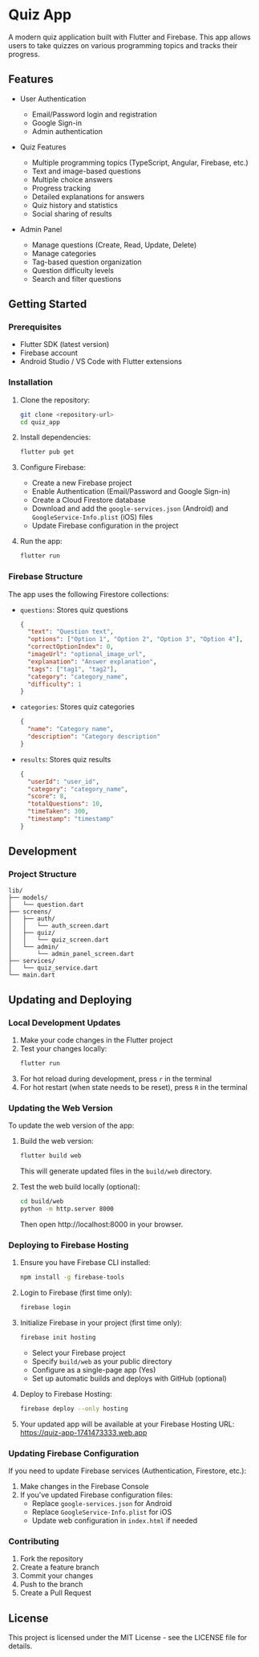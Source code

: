 # Quiz App

A modern quiz application built with Flutter and Firebase. This app allows users to take quizzes on various programming topics and tracks their progress.

## Features

- User Authentication
  - Email/Password login and registration
  - Google Sign-in
  - Admin authentication

- Quiz Features
  - Multiple programming topics (TypeScript, Angular, Firebase, etc.)
  - Text and image-based questions
  - Multiple choice answers
  - Progress tracking
  - Detailed explanations for answers
  - Quiz history and statistics
  - Social sharing of results

- Admin Panel
  - Manage questions (Create, Read, Update, Delete)
  - Manage categories
  - Tag-based question organization
  - Question difficulty levels
  - Search and filter questions

## Getting Started

### Prerequisites

- Flutter SDK (latest version)
- Firebase account
- Android Studio / VS Code with Flutter extensions

### Installation

1. Clone the repository:
   ```bash
   git clone <repository-url>
   cd quiz_app
   ```

2. Install dependencies:
   ```bash
   flutter pub get
   ```

3. Configure Firebase:
   - Create a new Firebase project
   - Enable Authentication (Email/Password and Google Sign-in)
   - Create a Cloud Firestore database
   - Download and add the `google-services.json` (Android) and `GoogleService-Info.plist` (iOS) files
   - Update Firebase configuration in the project

4. Run the app:
   ```bash
   flutter run
   ```

### Firebase Structure

The app uses the following Firestore collections:

- `questions`: Stores quiz questions
  ```json
  {
    "text": "Question text",
    "options": ["Option 1", "Option 2", "Option 3", "Option 4"],
    "correctOptionIndex": 0,
    "imageUrl": "optional_image_url",
    "explanation": "Answer explanation",
    "tags": ["tag1", "tag2"],
    "category": "category_name",
    "difficulty": 1
  }
  ```

- `categories`: Stores quiz categories
  ```json
  {
    "name": "Category name",
    "description": "Category description"
  }
  ```

- `results`: Stores quiz results
  ```json
  {
    "userId": "user_id",
    "category": "category_name",
    "score": 8,
    "totalQuestions": 10,
    "timeTaken": 300,
    "timestamp": "timestamp"
  }
  ```

## Development

### Project Structure

```
lib/
├── models/
│   └── question.dart
├── screens/
│   ├── auth/
│   │   └── auth_screen.dart
│   ├── quiz/
│   │   └── quiz_screen.dart
│   └── admin/
│       └── admin_panel_screen.dart
├── services/
│   └── quiz_service.dart
└── main.dart
```

## Updating and Deploying

### Local Development Updates

1. Make your code changes in the Flutter project
2. Test your changes locally:
   ```bash
   flutter run
   ```
3. For hot reload during development, press `r` in the terminal
4. For hot restart (when state needs to be reset), press `R` in the terminal

### Updating the Web Version

To update the web version of the app:

1. Build the web version:
   ```bash
   flutter build web
   ```
   This will generate updated files in the `build/web` directory.

2. Test the web build locally (optional):
   ```bash
   cd build/web
   python -m http.server 8000
   ```
   Then open http://localhost:8000 in your browser.

### Deploying to Firebase Hosting

1. Ensure you have Firebase CLI installed:
   ```bash
   npm install -g firebase-tools
   ```

2. Login to Firebase (first time only):
   ```bash
   firebase login
   ```

3. Initialize Firebase in your project (first time only):
   ```bash
   firebase init hosting
   ```
   - Select your Firebase project
   - Specify `build/web` as your public directory
   - Configure as a single-page app (Yes)
   - Set up automatic builds and deploys with GitHub (optional)

4. Deploy to Firebase Hosting:
   ```bash
   firebase deploy --only hosting
   ```

5. Your updated app will be available at your Firebase Hosting URL:
   https://quiz-app-1741473333.web.app

### Updating Firebase Configuration

If you need to update Firebase services (Authentication, Firestore, etc.):

1. Make changes in the Firebase Console
2. If you've updated Firebase configuration files:
   - Replace `google-services.json` for Android
   - Replace `GoogleService-Info.plist` for iOS
   - Update web configuration in `index.html` if needed

### Contributing

1. Fork the repository
2. Create a feature branch
3. Commit your changes
4. Push to the branch
5. Create a Pull Request

## License

This project is licensed under the MIT License - see the LICENSE file for details.